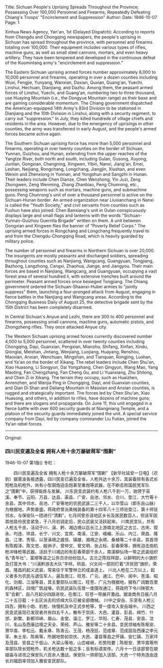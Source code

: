 Title: Sichuan People's Uprising Spreads Throughout the Province; Possessing Over 100,000 Personnel and Firearms, Repeatedly Defeating Chiang's Troops' "Encirclement and Suppression"
Author:
Date: 1946-10-07
Page: 1

Xinhua News Agency, Yan'an, 1st (Delayed Dispatch): According to reports from Chengdu and Chongqing newspapers, the people's uprising in Sichuan has spread throughout the province, with personnel and firearms totaling over 100,000. Their equipment includes various types of rifles, machine guns, as well as small steel cannons, mortars, and even heavy artillery. They have been tempered and developed in the continuous defeat of the Kuomintang army's "encirclement and suppression."

The Eastern Sichuan uprising armed forces number approximately 8,000 to 10,000 personnel and firearms, operating in over a dozen counties including Wuxi, Fengjie, Yunyang, Wanxian, Daxian, Quxian, Guang'an, Yuechi, Linshui, Hechuan, Dianjiang, and Dazhu. Among them, the peasant armed forces of Linshui, Yuechi, and Guang'an, numbering two to three thousand, use Huaying Mountain (i.e., the Dongyue Mountain range) as their base and are gaining considerable momentum. The Chiang government dispatched the American-equipped 14th Army's 83rd Division to be stationed in Dianjiang and the 10th Division in Linshui, along with a security regiment, to carry out "suppression." In July, they killed hundreds of village chiefs and residents in the area. However, due to the emergency of uprisings in other counties, the army was transferred in early August, and the people's armed forces became active again.

The Southern Sichuan uprising force has more than 5,000 personnel and firearms, operating in over twenty counties on the border of Sichuan, Yunnan, Guizhou, and Hunan, extending from the upper reaches of the Yangtze River, both north and south, including Gulan, Gusong, Xuyong, Junlian, Gongxian, Changning, Xingwen, Yibin, Nanxi, Jiang'an, Emei, Leshan, Neijiang, Rongchang, Longchang, Jiangjin, Xiushan, and even Weixin and Zhenxiong in Yunnan, and Yongshun and Sangzhi in Hunan. Their leaders include Chen Dianze, Chen Wenzhong, Yin Juzi, Zeng Zhongwen, Zeng Wenming, Zhang Zhanbiao, Peng Chunrong, etc., possessing weapons such as mortars, machine guns, and submachine guns. Peng Chunrong's unit of over a thousand personnel is active on the Sichuan-Hunan border. An armed organization near Liuxianchang in Nanxi is called the "Youth Society," and civil servants from counties such as Fushun have also joined. Chen Banxiang's unit in Gulan conspicuously displays large and small flags and lanterns with the words "Sichuan-Yunnan-Guizhou Guerrilla Brigade" written on them. A unit between Gongxian and Xingwen flies the banner of "Poverty Relief Corps." The uprising armed forces in Rongchang and Longchang frequently travel to and from the Chengdu-Chongqing Road, which is heavily guarded by military police.

The number of personnel and firearms in Northern Sichuan is over 20,000. The insurgents are mostly peasants and discharged soldiers, spreading throughout counties such as Nanjiang, Wangcang, Guangyuan, Tongjiang, Bazhong, Langzhong, Cangxi, Zhaohua, Jiange, and Jiangyou. Their main forces are based in Nanjiang, Wangcang, and Guangyuan, occupying a vast forest area of several hundred li, with extensive trenches built around the perimeter. Peasant armed forces once besieged Tongjiang. The Chiang government ordered the Sichuan-Shaanxi-Hubei armies to "jointly suppress" them, launching a four-pronged attack from August, engaging in fierce battles in the Nanjiang and Wangcang areas. According to the Chongqing Business Daily of August 25, the detective brigade sent by the 15th District has been completely disarmed.

In Central Sichuan's Anyue and Lezhi, there are 300 to 400 personnel and firearms, possessing small cannons, machine guns, automatic pistols, and Zhongzheng rifles. They once attacked Anyue city.

The Western Sichuan uprising armed forces currently discovered number 4,000 to 5,000 personnel, scattered in over twenty counties including Chongqing, Dayi, Guanxian, Pengxian, Mianzhu, Shifang, Xinfan, Xindu, Qionglai, Meishan, Jintang, Wenjiang, Luojiang, Huayang, Renshou, Maoxian, Anxian, Wenchuan, Mingshan, and Tianquan, Rongjing, Lushan, and Ya'an on the border of Xikang. The rebel leaders include Chen Shu'an, Xiao Huasong, Li Songyun, Dai Yongzhang, Chen Qingyun, Wang Mao, Yang Maoting, Fan Chengzhang, Fan Cheng Gu, and Li Yuanxiang, Zhu Shilong, and Chen Zi in Xikang. The terrain they occupy, such as Huaizhen, Anrenzhen, and Wanjia Ping in Chongqing, Dayi, and Guanxian counties, and Qian Di Shan and Daliang Mountain in Maoxian and Anxian counties, is rugged and strategically important. The forces led by Chen Shu'an, Xiao Huasong, and others, in addition to rifles, have dozens of machine guns; and there are slogans and propaganda. On June 11, this unit engaged in a fierce battle with over 600 security guards at Niangniang Temple, and a platoon of the security guards immediately joined the unit. A special service company from Dayi, led by company commander Liu Futian, joined the Ya'an rebel forces.



<hr /> 

Original: 


### 四川民变遍及全省  拥有人枪十余万屡破蒋军“围剿”

1946-10-07
第1版()
专栏：

　　四川民变遍及全省
    拥有人枪十余万屡破蒋军“围剿”
    【新华社延安一日电】（迟到）据蓉渝各报透露，四川民变已遍及全省，人枪共达十余万，其装备除有各式长短枪及机枪外，尚有小型钢炮迫击炮甚至重炮等武器，在不断击败国民党军队之“围剿”中，获得锻炼与发展。
    川东民变武装约有人枪八千到一万，驰骋于巫溪、奉节、云阳、万县、达县、渠县、广安、岳池、邻水、合川、垫江、大竹等十余县，其中邻水、岳池、广安等地的农民武装二三千人，以华莹山（即东岳山脉）为根据地，声势甚盛。蒋政府曾派美械装备的第十四军八十三师驻垫江、第十师驻邻水，与保安队一团进行“清剿”，七月间曾杀该地区乡长及居民数百人，但该军因其他县份民变紧急，于八月初调走后，民众武装又活跃起来。
    川南民变队，共有人枪五千余，活动于川、滇、黔、湘边境以迄长江上游南北地区之古兰、古宋、叙永、均连、珙县、长宁、兴文、宜宾、南溪、江安、峨嵋、乐山、内江、荣昌、隆昌、江津、秀宿，以至滇境之威信、镇雄，湘境之永顺、桑植等二十余县，其首领有陈殿泽、陈文忠、殷驹子、曾仲文、曾文明、张占标、彭春荣等，拥有迫击炮机枪冲锋枪等武器。活跃于川湘边的有彭春荣部千余人，南溪柳仙场一带之武装组织名“青年社”，富顺等县之公务员亦纷纷加入。古兰之陈班祥部，以鲜明的大小旗帜及灯笼大书：“川滇黔游击大队”字样。珙县、兴文间一部则打着“济贫团”旗帜，荣昌、隆昌的起义武装，常来往于军警林立的成渝道上。
    川北人枪在二万以上，起义者多为农民与退伍军人，遍及南江、旺苍、广元、通江、巴中、阆中、苍溪、昭化、剑阁、江油等县，其主要部队以南江、旺苍、广元为根据地，据有广阔数百里的森林区，四境广筑战壕。农民武装队伍曾一度围攻通江，蒋政府下令川陕鄂大军“会剿”，自八月起分四路进攻，在南江、旺苍一带展开激战。据渝商务日报八月二十五日载：十五区派去的侦缉大队已被全部缴械。
    川中之安岳、乐至有人枪三四百，拥有小炮、机枪、快慢机及中正式步枪等，曾一度攻入安岳城中。
    川西之民变武装现已发现者共有四五千人，散布于崇庆、大邑、灌县、彭县、绵竹、什邡、新繁、新都邛崃、眉山、金堂、温江、罗江、华阳、仁寿、茂县、安县、汶川、名山及西康边境之天全、荣经、芦山、雅安等二十余县。变民领袖有陈枢安、萧华嵩、李松云、戴永章、陈青云、王茂、杨茂廷、范成章、范成固及西康之李元享、朱士龙、陈紫等，所据地势如崇庆、大邑、灌县等县之怀镇、安仁镇、万家坪及茂县、安县之千低山、大梁山等地，山峦峻峭，形势险要；陈枢安、萧华嵩等所率部队除长短枪外，机关枪达数十挺之多；且有标语宣传。六月十一日该部曾在娘娘庙与进攻之保安队六百余人激战，保安队一排即加入该部。大邑一个特务连由连长刘福田率领加入雅安变民部队。
